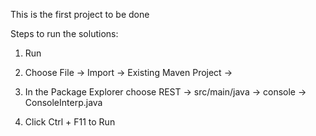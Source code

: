 This is the first project to be done

Steps to run the solutions:

1. Run 
2. Choose File -> Import -> Existing Maven Project -> <Specify your root directory>

3. In the Package Explorer choose REST -> src/main/java -> console -> ConsoleInterp.java
4. Click Ctrl + F11 to Run
